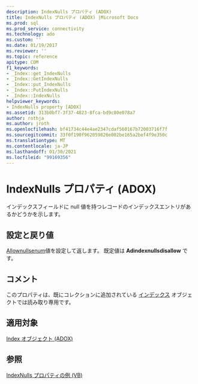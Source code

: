 ```yaml
---
description: IndexNulls プロパティ (ADOX)
title: IndexNulls プロパティ (ADOX) |Microsoft Docs
ms.prod: sql
ms.prod_service: connectivity
ms.technology: ado
ms.custom: ''
ms.date: 01/19/2017
ms.reviewer: ''
ms.topic: reference
apitype: COM
f1_keywords:
- _Index::get_IndexNulls
- _Index::GetIndexNulls
- _Index::put_IndexNulls
- _Index::PutIndexNulls
- _Index::IndexNulls
helpviewer_keywords:
- IndexNulls property [ADOX]
ms.assetid: 313b0bf7-3f37-4823-8fca-bd9c80e078a7
author: rothja
ms.author: jroth
ms.openlocfilehash: bf41734c44e4ae2347cdaf560167b72003716f7f
ms.sourcegitcommit: 33f0f190f962059826e002be165a2bef4f9e350c
ms.translationtype: MT
ms.contentlocale: ja-JP
ms.lasthandoff: 01/30/2021
ms.locfileid: "99169356"
---
```

# <a name="indexnulls-property-adox"></a>IndexNulls プロパティ (ADOX)
インデックスフィールドに null 値を持つレコードのインデックスエントリがあるかどうかを示します。  
  
## <a name="settings-and-return-values"></a>設定と戻り値  
 [Allownullsenum](./allownullsenum.md)値を設定して返します。 既定値は **Adindexnullsdisallow** です。  
  
## <a name="remarks"></a>コメント  
 このプロパティは、既にコレクションに追加されている [インデックス](./index-object-adox.md) オブジェクトでは読み取り専用です。  
  
## <a name="applies-to"></a>適用対象  
 [Index オブジェクト (ADOX)](./index-object-adox.md)  
  
## <a name="see-also"></a>参照  
 [IndexNulls プロパティの例 (VB)](./indexnulls-property-example-vb.md)